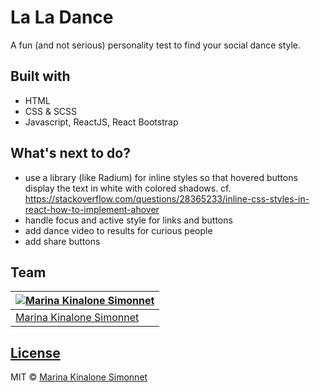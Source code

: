 # La La Dance
A fun (and not serious) personality test to find your social dance style.

## Built with 

- HTML
- CSS & SCSS
- Javascript, ReactJS, React Bootstrap

## What's next to do?

- use a library (like Radium) for inline styles so that hovered buttons display the text in white with colored shadows. cf. https://stackoverflow.com/questions/28365233/inline-css-styles-in-react-how-to-implement-ahover
- handle focus and active style for links and buttons
- add dance video to results for curious people
- add share buttons
 
## Team

[![Marina Kinalone Simonnet](https://avatars.githubusercontent.com/u/63544936?v=3&s=144)](https://github.com/marinakinalone) |
---|
[Marina Kinalone Simonnet](https://github.com/marinakinalone) |

## [License](https://github.com/marinakinalone/la-la-dance/blob/main/LICENSE.txt)

MIT © [Marina Kinalone Simonnet](https://github.com/marinakinalone)